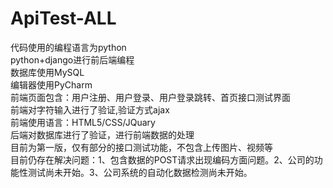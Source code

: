 # ApiTest-ALL
代码使用的编程语言为python<br/>
python+django进行前后端编程<br/>
数据库使用MySQL<br/>
编辑器使用PyCharm<br/>
前端页面包含：用户注册、用户登录、用户登录跳转、首页接口测试界面<br/>
前端对字符输入进行了验证,验证方式ajax<br/>
前端使用语言：HTML5/CSS/JQuary<br/>
后端对数据库进行了验证，进行前端数据的处理<br/>
目前为第一版，仅有部分的接口测试功能，不包含上传图片、视频等<br/>
目前仍存在解决问题：1、包含数据的POST请求出现编码方面问题。2、公司的功能性测试尚未开始。3、公司系统的自动化数据检测尚未开始。
